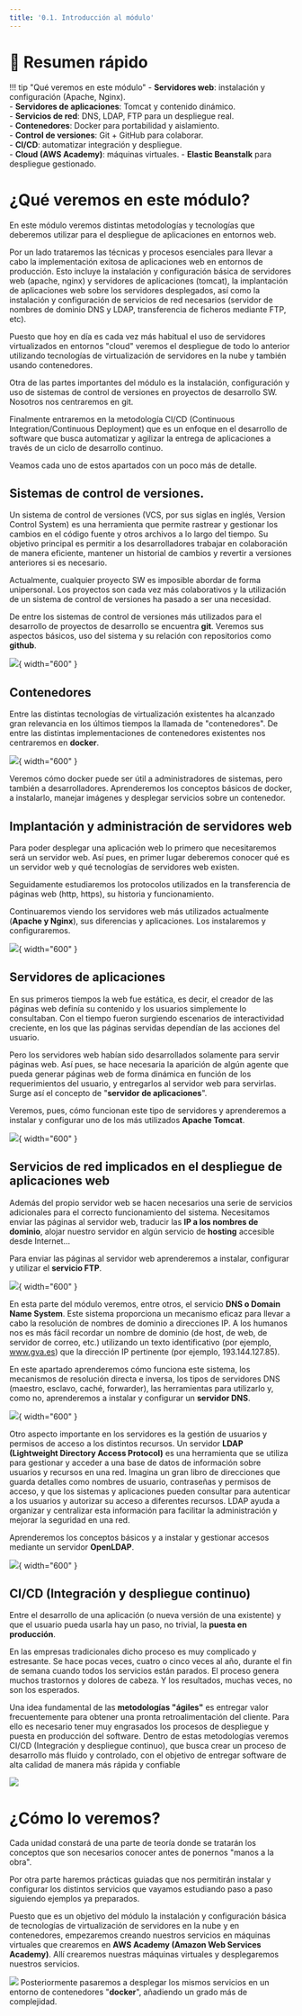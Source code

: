 ```yaml
---
title: '0.1. Introducción al módulo'
---
```


# 🧭 Resumen rápido

!!! tip "Qué veremos en este módulo"
    - **Servidores web**: instalación y configuración (Apache, Nginx).  
    - **Servidores de aplicaciones**: Tomcat y contenido dinámico.  
    - **Servicios de red**: DNS, LDAP, FTP para un despliegue real.  
    - **Contenedores**: Docker para portabilidad y aislamiento.  
    - **Control de versiones**: Git + GitHub para colaborar.  
    - **CI/CD**: automatizar integración y despliegue.  
    - **Cloud (AWS Academy)**: máquinas virtuales. 
    - **Elastic Beanstalk** para despliegue gestionado.


# ¿Qué veremos en este módulo?

En este módulo veremos distintas metodologías y tecnologías que deberemos utilizar para el despliegue de aplicaciones en entornos web.

Por un lado trataremos las técnicas y procesos esenciales para llevar a cabo la implementación exitosa de aplicaciones web en entornos de producción. Esto incluye la instalación y configuración básica de servidores web (apache, nginx) y servidores de aplicaciones (tomcat), la implantación de aplicaciones web sobre los servidores desplegados, así como la instalación y configuración de servicios de red necesarios (servidor de nombres de dominio DNS y LDAP, transferencia de ficheros mediante FTP, etc).

Puesto que hoy en día es cada vez más habitual el uso de servidores virtualizados en entornos "cloud" veremos el despliegue de todo lo anterior utilizando tecnologías de virtualización de servidores en la nube y también usando contenedores.

Otra de las partes importantes del módulo es la instalación, configuración y uso de sistemas de control de versiones en proyectos de desarrollo SW. Nosotros nos centraremos en git.

Finalmente entraremos en la metodología CI/CD (Continuous Integration/Continuous Deployment) que es un enfoque en el desarrollo de software que busca automatizar y agilizar la entrega de aplicaciones a través de un ciclo de desarrollo continuo.

Veamos cada uno de estos apartados con un poco más de detalle.

## Sistemas de control de versiones.

Un sistema de control de versiones (VCS, por sus siglas en inglés, Version Control System) es una herramienta que permite rastrear y gestionar los cambios en el código fuente y otros archivos a lo largo del tiempo. Su objetivo principal es permitir a los desarrolladores trabajar en colaboración de manera eficiente, mantener un historial de cambios y revertir a versiones anteriores si es necesario.

Actualmente, cualquier proyecto SW es imposible abordar de forma unipersonal. Los proyectos son cada vez más colaborativos y la utilización de un sistema de control de versiones ha pasado a ser una necesidad.

De entre los sistemas de control de versiones más utilizados para el desarrollo de proyectos de desarrollo se encuentra **git**. Veremos sus aspectos básicos, uso del sistema y su relación con repositorios como **github**.

![](Ud1_1/1.png){ width="600" }

## Contenedores

Entre las distintas tecnologías de virtualización existentes ha alcanzado gran relevancia en los últimos tiempos la llamada de "contenedores". De entre las distintas implementaciones de contenedores existentes nos centraremos en **docker**.

![](Ud1_1/2.png){ width="600" }

Veremos cómo docker puede ser útil a administradores de sistemas, pero también a desarrolladores. Aprenderemos los conceptos básicos de docker, a instalarlo, manejar imágenes y desplegar servicios sobre un contenedor.

## Implantación y administración de servidores web

Para poder desplegar una aplicación web lo primero que necesitaremos será un servidor web. Así pues, en primer lugar deberemos conocer qué es un servidor web y qué tecnologías de servidores web existen.

Seguidamente estudiaremos los protocolos utilizados en la transferencia de páginas web (http, https), su historia y funcionamiento.

Continuaremos viendo los servidores web más utilizados actualmente (**Apache y Nginx**), sus diferencias y aplicaciones. Los instalaremos y configuraremos.

![](Ud1_1/3.jpeg){ width="600" }

## Servidores de aplicaciones

En sus primeros tiempos la web fue estática, es decir, el creador de las páginas web definía su contenido y los usuarios simplemente lo consultaban. Con el tiempo fueron surgiendo escenarios de interactividad creciente, en los que las páginas servidas dependían de las acciones del usuario.

Pero los servidores web habían sido desarrollados solamente para servir páginas web. Así pues, se hace necesaria la aparición de algún agente que pueda generar páginas web de forma dinámica en función de los requerimientos del usuario, y entregarlos al servidor web para servirlas. Surge así el concepto de "**servidor de aplicaciones**".

Veremos, pues, cómo funcionan este tipo de servidores y aprenderemos a instalar y configurar uno de los más utilizados **Apache Tomcat**.

![](Ud1_1/4.png){ width="600" }

## Servicios de red implicados en el despliegue de aplicaciones web

Además del propio servidor web se hacen necesarios una serie de servicios adicionales para el correcto funcionamiento del sistema. Necesitamos enviar las páginas al servidor web, traducir las **IP a los nombres de dominio**, alojar nuestro servidor en algún servicio de **hosting** accesible desde Internet...

Para enviar las páginas al servidor web aprenderemos a instalar, configurar y utilizar el **servicio FTP**.

![](Ud1_1/5.png){ width="600" }

En esta parte del módulo veremos, entre otros, el servicio **DNS o Domain Name System**. Este sistema proporciona un mecanismo eficaz para llevar a cabo la resolución de nombres de dominio a direcciones IP.  A los humanos nos es más fácil recordar un nombre de dominio (de host, de web, de servidor de correo, etc.) utilizando un texto identificativo (por ejemplo, www.gva.es) que la dirección IP pertinente (por ejemplo, 193.144.127.85).

En este apartado aprenderemos cómo funciona este sistema, los mecanismos de resolución directa e inversa, los tipos de servidores DNS (maestro, esclavo, caché, forwarder), las herramientas para utilizarlo y, como no, aprenderemos a instalar y configurar un **servidor DNS**.

![](Ud1_1/6.jpeg){ width="600" }

Otro aspecto importante en los servidores es la gestión de usuarios y permisos de acceso a los distintos recursos. Un servidor **LDAP (Lightweight Directory Access Protocol)** es una herramienta que se utiliza para gestionar y acceder a una base de datos de información sobre usuarios y recursos en una red. Imagina un gran libro de direcciones que guarda detalles como nombres de usuario, contraseñas y permisos de acceso, y que los sistemas y aplicaciones pueden consultar para autenticar a los usuarios y autorizar su acceso a diferentes recursos. LDAP ayuda a organizar y centralizar esta información para facilitar la administración y mejorar la seguridad en una red.

Aprenderemos los conceptos básicos y a instalar y gestionar accesos mediante un servidor **OpenLDAP**.

![](Ud1_1/7.png){ width="600" }

## CI/CD (Integración y despliegue continuo)

Entre el desarrollo de una aplicación (o nueva versión de una existente) y que el usuario pueda usarla hay un paso, no trivial, la **puesta en producción**.

En las empresas tradicionales dicho proceso es muy complicado y estresante. Se hace pocas veces, cuatro o cinco veces al año, durante el fin de semana cuando todos los servicios están parados. El proceso genera muchos trastornos y dolores de cabeza. Y los resultados, muchas veces, no son los esperados.

Una idea fundamental de las **metodologías "ágiles"** es entregar valor frecuentemente para obtener una pronta retroalimentación del cliente. Para ello es necesario tener muy engrasados los procesos de despliegue y puesta en producción del software. Dentro de estas metodologías veremos CI/CD (Integración y despliegue continuo), que busca crear un proceso de desarrollo más fluido y controlado, con el objetivo de entregar software de alta calidad de manera más rápida y confiable

![](Ud1_1/8.png)

# ¿Cómo lo veremos?

Cada unidad constará de una parte de teoría donde se tratarán los conceptos que son necesarios conocer antes de ponernos "manos a la obra".

Por otra parte haremos prácticas guiadas que nos permitirán instalar y configurar los distintos servicios que vayamos estudiando paso a paso siguiendo ejemplos ya preparados.

Puesto que es un objetivo del módulo la instalación y configuración básica de tecnologías de virtualización de servidores en la nube y en contenedores, empezaremos creando nuestros servicios en máquinas virtuales que crearemos en **AWS Academy (Amazon Web Services Academy)**. Allí crearemos nuestras máquinas virtuales y desplegaremos nuestros servicios.

![](Ud1_1/9.jpg)
Posteriormente pasaremos a desplegar los mismos servicios en un entorno de contenedores "**docker**", añadiendo un grado más de complejidad.


